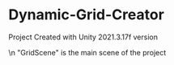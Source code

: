 # Dynamic-Grid-Creator

Project Created with Unity 2021.3.17f version

\n
"GridScene" is the main scene of the project
